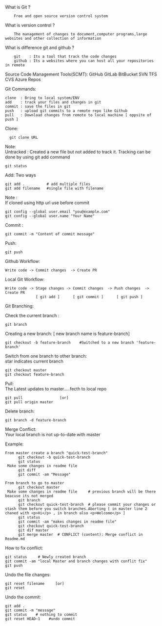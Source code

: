 What is Git ?    

		Free and open source version control system 

What is version control ?   

		The management of changes to document,computer programs,large websites and other collection of information

What is difference git and github ?      

		git    : Its a tool that track the code changes
		github : Its a websites where you can host all your repositories in remote

Source Code Management Tools(SCMT):
	GitHub
	GitLab
	BitBucket
	SVN
	TFS
	CVS
	Azure Repos

Git Commands:   
 
	clone  : Bring to local system/ENV  
	add    : track your files and changes in git  
	commit : save the files in git  
	push   : upload git commits to a remote repo like Github  
	pull   : Download changes from remote to local machine [ oppsite of push ]  


Clone:

      git clone URL

Note:  
Untracked : Created a new file but not added to track it. Tracking can be done by using git add command
    
    git status
Add:  Two ways   
	
	git add .          # add multiple files  
    git add filename   #single file with filename
 
Note :   
If cloned using http url use before commit

    git config --global user.email "you@example.com"  
    git config --global user.name "Your Name"   

Commit :

    git commit -m "Content of commit message" 
Push:
    
    git push

Github Workflow:

    Write code -> Commit changes  -> Create PR

Local Git Workflow:
    
    Write code -> Stage changes -> Commit changes  -> Push changes  -> Create PR
                  [ git add ]      [ git commit ]      [ git push ]

Git Branching:

Check the current branch :

    git branch

Creating a new branch:    [ new branch name is feature-branch]

    git checkout -b feature-branch    #Switched to a new branch 'feature-branch'

Switch from one branch to other branch:  
star indicates current branch

    git checkout master
    git checkout feature-branch

Pull:  
The Latest updates to master.....fecth to local repo

    git pull                 [or]
    git pull origin master

Delete branch:
    
    git branch -d feature-branch

Merge Conflict:   
  Your local branch is not up-to-date with master

Example:

    From master create a branch "quick-test-branch"
	      git checkout -b quick-test-branch
          git status
	 Make some changes in readme file
	      git diff   
	      git commit -am "Message"

    From branch to go to master
          git checkout master
	 Make some changes in readme file     # previous branch will be there beacuse its not merged
	      git branch
	      git checkout quick-test-branch  # please commit your changes or stash them before you switch branches.Aborting [ in master line 2 chaned with <p>Hi</p> , in branch also <p>Welcome</p> ]
	      git status
	      git commit -am "makes changes in readme file"
	      git checkout quick-test-branch
	      git dif master
	      git merge master  # CONFLICT (content): Merge conflict in Readme.md
    
How to fix conflict:
    
    git status     # Newly created branch
    git commit -am "local Master and branch changes with conflit fix"
    git push


Undo the file changes:

    git reset filename     [or]
    git reset   

Undo the commit:

    git add .
    git commit -m "message"
    git status    # nothing to commit
    git reset HEAD~1    #undo commit
